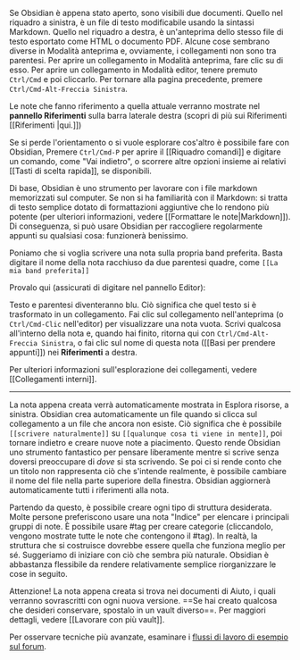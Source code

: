 Se Obsidian è appena stato aperto, sono visibili due documenti. Quello nel riquadro a sinistra, è un file di testo modificabile usando la sintassi Markdown. Quello nel riquadro a destra, è un'anteprima dello stesso file di testo esportato come HTML o documento PDF. Alcune cose sembrano diverse in Modalità anteprima e, ovviamente, i collegamenti non sono tra parentesi. Per aprire un collegamento in Modalità anteprima, fare clic su di esso. Per aprire un collegamento in Modalità editor, tenere premuto `Ctrl/Cmd` e poi cliccarlo. Per tornare alla pagina precedente, premere `Ctrl/Cmd-Alt-Freccia Sinistra`.

Le note che fanno riferimento a quella attuale verranno mostrate nel **pannello Riferimenti** sulla barra laterale destra (scopri di più sui Riferimenti [[Riferimenti |qui.]])

Se si perde l'orientamento o si vuole esplorare cos'altro è possibile fare con Obsidian, Premere `Ctrl/Cmd-P` per aprire il [[Riquadro comandi]] e digitare un comando, come "Vai indietro", o scorrere altre opzioni insieme ai relativi [[Tasti di scelta rapida]], se disponibili.

Di base, Obsidian è uno strumento per lavorare con i file markdown memorizzati sul computer. Se non si ha familiarità con il Markdown: si tratta di testo semplice dotato di formattazioni aggiuntive che lo rendono più potente (per ulteriori informazioni, vedere [[Formattare le note|Markdown]]). Di conseguenza, si può usare Obsidian per raccogliere regolarmente appunti su qualsiasi cosa: funzionerà benissimo.

Poniamo che si voglia scrivere una nota sulla propria band preferita. Basta digitare il nome della nota racchiuso da due parentesi quadre, come `[[La mia band preferita]]`

Provalo qui (assicurati di digitare nel pannello Editor): 

Testo e parentesi diventeranno blu. Ciò significa che quel testo si è trasformato in un collegamento. Fai clic sul collegamento nell'anteprima (o `Ctrl/Cmd-Clic` nell'editor) per visualizzare una nota vuota. Scrivi qualcosa all'interno della nota e, quando hai finito, ritorna qui con `Ctrl/Cmd-Alt-Freccia Sinistra`, o fai clic sul nome di questa nota ([[Basi per prendere appunti]]) nei **Riferimenti** a destra.

Per ulteriori informazioni sull'esplorazione dei collegamenti, vedere [[Collegamenti interni]].

---

La nota appena creata verrà automaticamente mostrata in Esplora risorse, a sinistra. Obsidian crea automaticamente un file quando si clicca sul collegamento a un file che ancora non esiste. Ciò significa che è possibile `[[scrivere naturalmente]]` su `[[qualunque cosa ti viene in mente]]`, poi tornare indietro e creare nuove note a piacimento. Questo rende Obsidian uno strumento fantastico per pensare liberamente mentre si scrive senza doversi preoccupare di *dove* si sta scrivendo. Se poi ci si rende conto che un titolo non rappresenta ciò che s'intende realmente, è possibile cambiare il nome del file nella parte superiore della finestra. Obsidian aggiornerà automaticamente tutti i riferimenti alla nota.

Partendo da questo, è possibile creare ogni tipo di struttura desiderata. Molte persone preferiscono usare una nota "Indice" per elencare i principali gruppi di note. È possibile usare #tag per creare categorie (cliccandolo, vengono mostrate tutte le note che contengono il #tag). In realtà, la struttura che si costruisce dovrebbe essere quella che funziona meglio per sé. Suggeriamo di iniziare con ciò che sembra più naturale. Obsidian è abbastanza flessibile da rendere relativamente semplice riorganizzare le cose in seguito.

Attenzione! La nota appena creata si trova nei documenti di Aiuto, i quali verranno sovrascritti con ogni nuova versione. ==Se hai creato qualcosa che desideri conservare, spostalo in un vault diverso==. Per maggiori dettagli, vedere [[Lavorare con più vault]].

Per osservare tecniche più avanzate, esaminare i [flussi di lavoro di esempio sul forum](https://forum.obsidian.md/t/example-workflows-in-obsidian/1093).